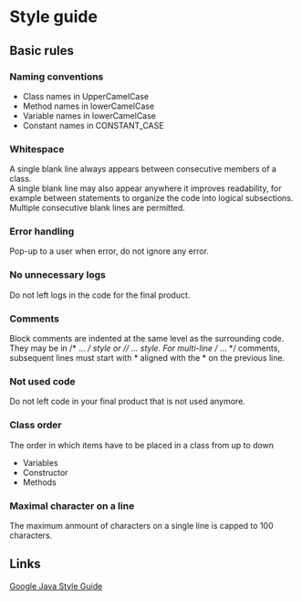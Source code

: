 # Style guide

## Basic rules
### Naming conventions
- Class names in UpperCamelCase
- Method names in lowerCamelCase
- Variable names in lowerCamelCase
- Constant names in CONSTANT_CASE

### Whitespace
A single blank line always appears between consecutive members of a class.  
A single blank line may also appear anywhere it improves readability, for example between statements to organize the code into logical subsections. Multiple consecutive blank lines are permitted.

### Error handling
Pop-up to a user when error, do not ignore any error.

### No unnecessary logs
Do not left logs in the code for the final product.

### Comments
Block comments are indented at the same level as the surrounding code. They may be in /* ... */ style or // ... style. For multi-line /* ... */ comments, subsequent lines must start with * aligned with the * on the previous line.

### Not used code
Do not left code in your final product that is not used anymore.

### Class order
The order in which items have to be placed in a class from up to down
- Variables
- Constructor
- Methods

### Maximal character on a line
The maximum anmount of characters on a single line is capped to 100 characters.

## Links
[Google Java Style Guide](https://google.github.io/styleguide/javaguide.html)
